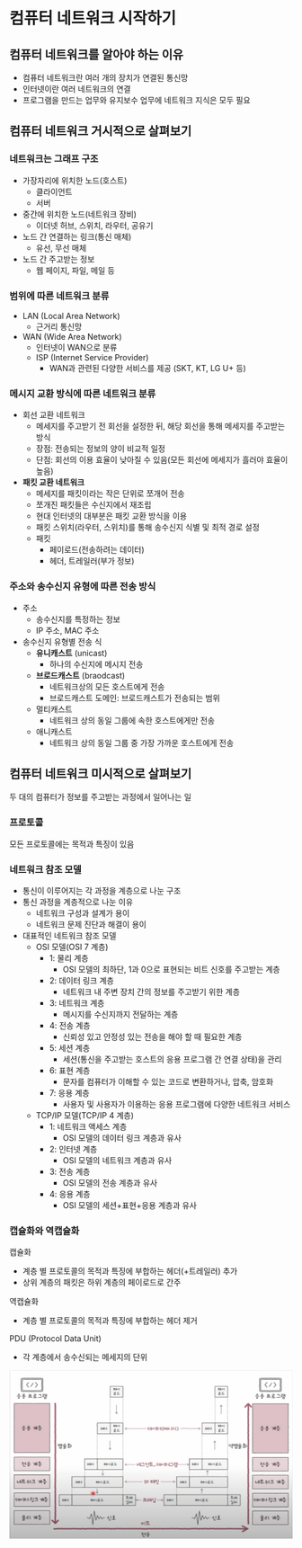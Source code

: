 # 컴퓨터 네트워크 시작하기
## 컴퓨터 네트워크를 알아야 하는 이유
- 컴퓨터 네트워크란 여러 개의 장치가 연결된 통신망  
- 인터넷이란 여러 네트워크의 연결
- 프로그램을 만드는 업무와 유지보수 업무에 네트워크 지식은 모두 필요
## 컴퓨터 네트워크 거시적으로 살펴보기
### 네트워크는 그래프 구조
- 가장자리에 위치한 노드(호스트)
    - 클라이언트
    - 서버
- 중간에 위치한 노드(네트워크 장비)
    - 이더넷 허브, 스위치, 라우터, 공유기
- 노드 간 연결하는 링크(통신 매체)
    - 유선, 무선 매체
- 노드 간 주고받는 정보
    - 웹 페이지, 파일, 메일 등
### 범위에 따른 네트워크 분류
- LAN (Local Area Network)
    - 근거리 통신망
- WAN (Wide Area Network)
    - 인터넷이 WAN으로 분류
    - ISP (Internet Service Provider)
        - WAN과 관련된 다양한 서비스를 제공 (SKT, KT, LG U+ 등)
### 메시지 교환 방식에 따른 네트워크 분류
- 회선 교환 네트워크
    - 메세지를 주고받기 전 회선을 설정한 뒤, 해당 회선을 통해 메세지를 주고받는 방식
    - 장점: 전송되는 정보의 양이 비교적 일정
    - 단점: 회선의 이용 효율이 낮아질 수 있음(모든 회선에 메세지가 흘러야 효율이 높음)
- **패킷 교환 네트워크**
    - 메세지를 패킷이라는 작은 단위로 쪼개어 전송
    - 쪼개진 패킷들은 수신지에서 재조립
    - 현대 인터넷의 대부분은 패킷 교환 방식을 이용
    - 패킷 스위치(라우터, 스위치)를 통해 송수신지 식별 및 최적 경로 설정
    - 패킷
        - 페이로드(전송하려는 데이터)
        - 헤더, 트레일러(부가 정보)
### 주소와 송수신지 유형에 따른 전송 방식
- 주소
    - 송수신지를 특정하는 정보
    - IP 주소, MAC 주소
- 송수신지 유형별 전송 식
    - **유니캐스트** (unicast)
        - 하나의 수신지에 메시지 전송
    - **브로드캐스트** (braodcast)
        - 네트워크상의 모든 호스트에게 전송
        - 브로드캐스트 도메인: 브로드캐스트가 전송되는 범위
    - 멀티캐스트
        - 네트워크 상의 동일 그룹에 속한 호스트에게만 전송
    - 애니캐스트
        - 네트워크 상의 동일 그룹 중 가장 가까운 호스트에게 전송
## 컴퓨터 네트워크 미시적으로 살펴보기
두 대의 컴퓨터가 정보를 주고받는 과정에서 일어나는 일
### 프로토콜
모든 프로토콜에는 목적과 특징이 있음
### 네트워크 참조 모델
- 통신이 이루어지는 각 과정을 계층으로 나눈 구조
- 통신 과정을 계층적으로 나눈 이유
    - 네트워크 구성과 설계가 용이
    - 네트워크 문제 진단과 해결이 용이
- 대표적인 네트워크 참조 모델
    - OSI 모델(OSI 7 계층)
        - 1: 물리 계층
            - OSI 모델의 최하단, 1과 0으로 표현되는 비트 신호를 주고받는 계층
        - 2: 데이터 링크 계층
            - 네트워크 내 주변 장치 간의 정보를 주고받기 위한 계층
        - 3: 네트워크 계층
            - 메시지를 수신지까지 전달하는 계층
        - 4: 전송 계층
            - 신뢰성 있고 안정성 있는 전송을 해야 할 때 필요한 계층
        - 5: 세션 계층
            - 세션(통신을 주고받는 호스트의 응용 프로그램 간 연결 상태)을 관리
        - 6: 표현 계층
            - 문자를 컴퓨터가 이해할 수 있는 코드로 변환하거나, 압축, 암호화
        - 7: 응용 계층
            - 사용자 및 사용자가 이용하는 응용 프로그램에 다양한 네트워크 서비스
    - TCP/IP 모델(TCP/IP 4 계층)
        - 1: 네트워크 액세스 계층
            - OSI 모델의 데이터 링크 계층과 유사
        - 2: 인터넷 계층
            - OSI 모델의 네트워크 계층과 유사
        - 3: 전송 계층
            - OSI 모델의 전송 계층과 유사
        - 4: 응용 계층
            - OSI 모델의 세션+표현+응용 계층과 유사
### 캡슐화와 역캡슐화
캡슐화
- 계층 별 프로토콜의 목적과 특징에 부합하는 헤더(+트레일러) 추가  
- 상위 계층의 패킷은 하위 계층의 페이로드로 간주  

역캡슐화
- 계층 별 프로토콜의 목적과 특징에 부합하는 헤더 제거

PDU (Protocol Data Unit)
- 각 계층에서 송수신되는 메세지의 단위

<img src = "https://github.com/eomhs/TIL/blob/main/figures/Capsulation.png" width="600" height="300"/> 

